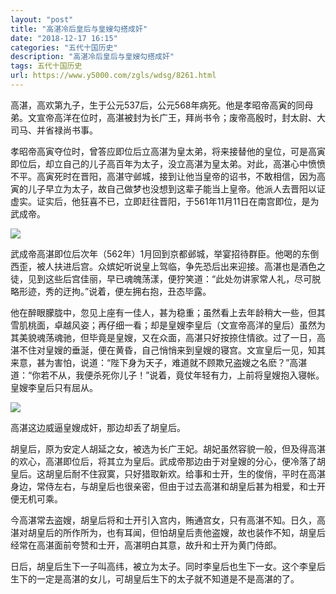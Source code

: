 ```yaml
---
layout: "post"
title: "高湛冷后皇后与皇嫂勾搭成奸"
date: "2018-12-17 16:15"
categories: "五代十国历史"
description: "高湛冷后皇后与皇嫂勾搭成奸"
tags: 五代十国历史
url: https://www.y5000.com/zgls/wdsg/8261.html
---
```






高湛，高欢第九子，生于公元537后，公元568年病死。他是孝昭帝高寅的同母弟。文宣帝高洋在位时，高湛被封为长广王，拜尚书令；废帝高殷时，封太尉、大司马、并省禄尚书事。

孝昭帝高寅夺位时，曾答应即位后立高湛为皇太弟，将来接替他的皇位，可是高寅即位后，却立自己的儿子高百年为太子，没立高湛为皇太弟。对此，高湛心中愤愤不平。高寅死时在晋阳，高湛守邺城，接到让他当皇帝的诏书，不敢相信，因为高寅的儿子早立为太子，故自己做梦也没想到这辈子能当上皇帝。他派人去晋阳以证虚实。证实后，他狂喜不已，立即赶往晋阳，于561年11月11日在南宫即位，是为武成帝。

![](https://img.y5000.com/uploads/allimg/161226/8-161226133603T3.jpg)

武成帝高湛即位后次年（562年）1月回到京都邺城，举宴招待群臣。他喝的东倒西歪，被人扶进后宫。众嫔妃听说皇上驾临，争先恐后出来迎接。高湛也是酒色之徒，见到这些后宫佳丽，早已魂魄荡漾，便狞笑道：“此处勿讲家常人礼，尽可脱略形迹，秀的迂拘。”说着，便左拥右抱，丑态毕露。

他在醉眼朦胧中，忽见上座有一佳人，甚为稳重；虽然看上去年龄稍大一些，但其雪肌桃面，卓越风姿；再仔细一看；却是皇嫂李皇后（文宣帝高洋的皇后）虽然为其美貌魂荡魂驰，但毕竟是皇嫂，又在众面，高湛只好按捺住情欲。过了一日，高湛不住对皇嫂的垂涎，便在黄昏，自己悄悄来到皇嫂的寝宫。文宣皇后一见，知其来意，甚为害怕，说道：“陛下身为天子，难道就不顾欺兄盗嫂之名麽？”高湛道：“你若不从，我便杀死你儿子！”说着，竟仗年轻有力，上前将皇嫂抱入寝帐。皇嫂李皇后只有屈从。

![](https://img.y5000.com/uploads/allimg/161226/8-16122613355B27.jpg)

高湛这边威逼皇嫂成奸，那边却丢了胡皇后。

胡皇后，原为安定人胡延之女，被选为长广王妃。胡妃虽然容貌一般，但及得高湛的欢心，高湛即位后，将其立为皇后。武成帝那边由于对皇嫂的分心，便冷落了胡皇后。这胡皇后耐不住寂寞，只好猎取新欢。给事和士开，生的俊俏，平时在高湛身边，常侍左右，与胡皇后也很亲密，但由于过去高湛和胡皇后甚为相爱，和士开便无机可乘。

今高湛常去盗嫂，胡皇后将和士开引入宫内，贿通宫女，只有高湛不知。日久，高湛对胡皇后的所作所为，也有耳闻，但怕胡皇后责他盗嫂，故也装作不知，胡皇后经常在高湛面前夸赞和士开，高湛明白其意，故升和士开为黄门侍郎。

日后，胡皇后生下一子叫高纬，被立为太子。同时李皇后也生下一女。这个李皇后生下的一定是高湛的女儿，可胡皇后生下的太子就不知道是不是高湛的了。
